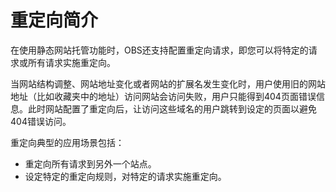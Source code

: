 # 重定向简介<a name="zh-cn_topic_0066088955"></a>

在使用静态网站托管功能时，OBS还支持配置重定向请求，即您可以将特定的请求或所有请求实施重定向。

当网站结构调整、网站地址变化或者网站的扩展名发生变化时，用户使用旧的网站地址（比如收藏夹中的地址）访问网站会访问失败，用户只能得到404页面错误信息。此时网站配置了重定向后，让访问这些域名的用户跳转到设定的页面以避免404错误访问。

重定向典型的应用场景包括：

-   重定向所有请求到另外一个站点。
-   设定特定的重定向规则，对特定的请求实施重定向。

